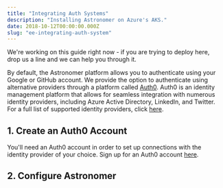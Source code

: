 ```yaml
---
title: "Integrating Auth Systems"
description: "Installing Astronomer on Azure's AKS."
date: 2018-10-12T00:00:00.000Z
slug: "ee-integrating-auth-system"
---
```

We're working on this guide right now - if you are trying to deploy here, drop us a line and we can help you through it.

By default, the Astronomer platform allows you to authenticate using your Google or GitHub account. We provide the option to authenticate using alternative providers through a platform called [Auth0](https://auth0.com/). Auth0 is an identity management platform that allows for seamless integration with numerous identity providers, including Azure Active Directory, LinkedIn, and Twitter. For a full list of supported identity providers, click [here](https://auth0.com/docs/identityproviders).

## 1. Create an Auth0 Account
You'll need an Auth0 account in order to set up connections with the identity provider of your choice. Sign up for an Auth0 account [here](https://auth0.com/signup).

## 2. Configure Astronomer
